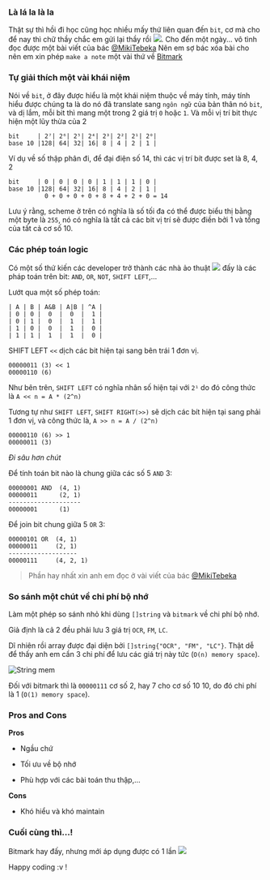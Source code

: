 [comment]: <> (Bitmark hay này)

[comment]: <> (optimise,bit)

### Là lá la là la

Thật sự thì hồi đi học cũng học nhiều mấy thứ liên quan đến `bit`, cơ mà cho để nay thì chữ thầy chắc em gửi lại 
thầy rồi <img src="https://cdn3.emoji.gg/emojis/2324-pepelaugh.png" class="emoji">. Cho đến một ngày...
vô tình đọc được một bài viết của bác [@MikiTebeka](https://www.ardanlabs.com/blog/2021/04/using-bitmasks-in-go.html)
Nên em sợ bác xóa bài cho nên em xin phép `make a note` một vài thứ về [Bitmark](https://en.wikipedia.org/wiki/Mask_(computing))

### Tự giải thích một vài khái niệm 

Nói về `bit`, ở đây được hiểu là một khái niệm thuộc về máy tính, máy tính hiểu được chúng ta là do nó đã translate sang
`ngôn ngữ` của bản thân nó `bit`, và dị lắm, mỗi bit thì mang một trong 2 giá trị `0` hoặc `1`.
Và mỗi vị trí bit thực hiện một lũy thừa của 2 

```text
bit     | 2⁷| 2⁶| 2⁵| 2⁴| 2³| 2²| 2¹| 2⁰|
base 10 |128| 64| 32| 16| 8 | 4 | 2 | 1 |
```

Ví dụ về số thập phân đi, để đại điện số 14, thì các vị trí bít được set là 8, 4, 2

```text
bit     | 0 | 0 | 0 | 0 | 1 | 1 | 1 | 0 |
base 10 |128| 64| 32| 16| 8 | 4 | 2 | 1 |
          0 + 0 + 0 + 0 + 8 + 4 + 2 + 0 = 14
```

Lưu ý rằng, scheme ở trên có nghĩa là số tối đa có thể được biểu thị bằng một byte là `255`, nó có nghĩa là tất cả các bit
vị trí sẽ được điền bởi 1 và tổng của tất cả cơ số 10.

### Các phép toán logic

Có một số thứ kiến các developer trở thành các nhà ảo thuật <img src="https://cdn3.emoji.gg/emojis/7694-pepe-fla.png" class="emoji"> đấy là các pháp toán trên bit: `AND`, `OR`, `NOT`, `SHIFT LEFT`,...

Lướt qua một số phép toán:

```text
| A | B | A&B | A|B | ^A |
| 0 | 0 |  0  |  0  |  1 |
| 0 | 1 |  0  |  1  |  1 |
| 1 | 0 |  0  |  1  |  0 |
| 1 | 1 |  1  |  1  |  0 |
```

SHIFT LEFT `<<` dịch các bit hiện tại sang bên trái 1 đơn vị.

```text
00000011 (3) << 1
00000110 (6)
```

Như bên trên, `SHIFT LEFT` có nghĩa nhân số hiện tại với `2¹`
do đó công thức là `A << n = A * (2^n)`

Tương tự như `SHIFT LEFT`, `SHIFT RIGHT(>>)` sẽ dịch các bít hiện tại sang phải 1 đơn vị, 
và công thức là, `A >> n = A / (2^n)`

```text
00000110 (6) >> 1
00000011 (3) 
```

*Đi sâu hơn chút*

Để tính toán bit nào là chung giữa các số 5 `AND` 3:

```text
00000001 AND  (4, 1)
00000011      (2, 1)
--------------------
00000001      (1)
```

Để join bit chung giữa 5 `OR` 3:

```text
00000101 OR  (4, 1)
00000011     (2, 1)
-------------------
00000111     (4, 2, 1)
```

> Phần hay nhất xin anh em đọc ở vài viết của bác [@MikiTebeka](https://www.ardanlabs.com/blog/2021/04/using-bitmasks-in-go.html)

### So sánh một chút về chi phí bộ nhớ

Làm một phép so sánh nhỏ khi dùng `[]string` và `bitmark` về chi phí bộ nhớ.

Giả định là cả 2 đều phải lưu 3 giá trị `OCR`, `FM`, `LC`.

Dĩ nhiên rồi array được đại diện bởi `[]string{"OCR", "FM", "LC"}`. Thật dễ để thấy anh em cần 3 chi phí để lưu các giá trị này
tức (`O(n) memory space`).

![String mem](../../../../../images/2021-05-22-bitmark/dsf.png)

Đối với bitmark thì là `00000111` cơ số 2, hay 7 cho cơ số 10 10, do đó chi phí là 1 (`O(1) memory space`).

### Pros and Cons

**Pros**

- Ngầu chứ

+ Tối ưu về bộ nhớ

* Phù hợp với các bài toán thu thập,...

**Cons**

- Khó hiểu và khó maintain

### Cuối cùng thì...!

Bitmark hay đấy, nhưng mới áp dụng được có 1 lần <img src="https://cdn3.emoji.gg/emojis/9529-pepe.png" class="emoji">

Happy coding :v !




